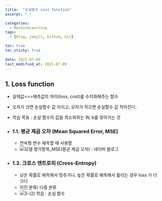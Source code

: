 ```yaml
---
title:  "손실함수 Loss function"
excerpt: " "

categories:
  - MachineLearning
tags:
  - [Blog, jekyll, Github, Git]

toc: true
toc_sticky: true
 
date: 2021-07-09
last_modified_at: 2021-07-09
---
```




## 1. Loss function

- 실제값<=>예측값의 차이(loss, cost)를 수치화해주는 함수

- 오차가 크면 손실함수 값 커지고, 오차가 작으면 손실함수 값 작아진다. 

- 학습 목표 : 손실 함수의 값을 최소화하는 W, b를 찾아가는 것

- ### 1.1. 평균 제곱 오차 (Mean Squared Error, MSE)

  - 연속형 변수 예측할 때 사용함
  - ![모델 평가항목_MSE(평균 제곱 오차) : 네이버 블로그](https://mblogthumb-phinf.pstatic.net/MjAxOTAxMTZfMTE0/MDAxNTQ3NjE5MTkxNTIz.-Q_ISfQKjHf3Jzik_b1BN_wSpI8ad-ehzJWue2IB0AEg.Ww2TQeOu9ZJaNWe2qO5KFdS6CFnS76A24DisAtkCMr8g.PNG.doublet7411/image.png?type=w800)

- ### 1.2. 크로스 엔트로피 (Cross-Entropy)

  - 낮은 확률로 예측해서 맞추거나, 높은 확률로 예측해서 틀리는 경우 loss 가 더 크다
  - 이진 분류/ 다중 분류
  - ![3-(2) 학습 : 손실 함수](https://img1.daumcdn.net/thumb/R720x0.q80/?scode=mtistory2&fname=http%3A%2F%2Fcfile23.uf.tistory.com%2Fimage%2F99C0D73B5A92769625BE49)